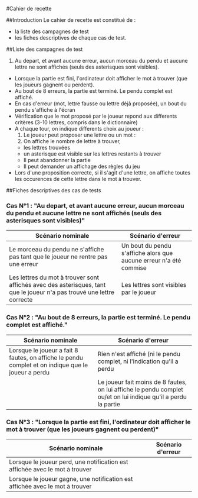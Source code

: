 #Cahier de recette

##Introduction
Le cahier de recette est constitué de :
- la liste des campagnes de test
- les fiches descriptives de chaque cas de test.


##Liste des campagnes de test
1. Au depart, et avant aucune erreur, aucun morceau du pendu et aucune lettre ne sont affichés (seuls des asterisques sont visibles).
- Lorsque la partie est fini, l'ordinateur doit afficher le mot à trouver (que les joueurs gagnent ou perdent).
- Au bout de 8 erreurs, la partie est terminé. Le pendu complet est affiché.
- En cas d'erreur (mot, lettre fausse ou lettre déjà proposée), un bout du pendu s'affiche à l'écran
- Vérification que le mot proposé par le joueur repond aux differents critères (3-10 lettres, compris dans le dictionnaire)
- A chaque tour, on indique differents choix au joueur  : 
  1. Le joueur peut proposer une lettre ou un mot  :
    1. On affiche le nombre de lettre à trouver, 
    - les lettres trouvées 
    - un asterisque est visible sur les lettres restants à trouver
  - Il peut abandonner la partie
  - Il peut demander un affichage des règles du jeu
- Lors d'une proposition correcte, si il s'agit d'une lettre, on affiche toutes les occurences de cette lettre dans le mot à trouver.

##Fiches descriptives des cas de tests

### Cas N°1 : "Au depart, et avant aucune erreur, aucun morceau du pendu et aucune lettre ne sont affichés (seuls des asterisques sont visibles)"
|Scénario nominale |Scénario d'erreur |
|------------------|------------------|
|Le morceau du pendu ne s'affiche pas tant que le joueur ne rentre pas une erreur| Un bout du pendu s'affiche alors que aucune erreur n'a été commise                 |
|Les lettres du mot à trouver sont affichés avec des asterisques, tant que le joueur n'a pas trouvé une lettre correcte|Les lettres sont visibles par le joueur|

### Cas N°2 : "Au bout de 8 erreurs, la partie est terminé. Le pendu complet est affiché."
|Scénario nominale |Scénario d'erreur |
|------------------|------------------|
| Lorsque le joueur a fait 8 fautes, on affiche le pendu complet et on indique que le joueur a perdu| Rien n'est affiché (ni le pendu complet, ni l'indication qu'il a perdu|
| |Le joueur fait moins de 8 fautes, on lui affiche le pendu complet ou/et on lui indique qu'il a perdu la partie|

### Cas N°3 : "Lorsque la partie est fini, l'ordinateur doit afficher le mot à trouver (que les joueurs gagnent ou perdent)"
|Scénario nominale |Scénario d'erreur |
|------------------|------------------|
|Lorsque le joueur perd, une notification est affichée avec le mot à trouver|                  |
|Lorsque le joueur gagne, une notification est affichée avec le mot à trouver|
